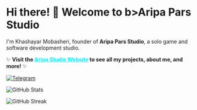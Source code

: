 <h1>Hi there! 👋 Welcome to b>Aripa Pars Studio</b> </h1>
<p>I'm Khashayar Mobasheri, founder of <b>Aripa Pars Studio</b>, a solo game and software development studio.</p>
<p>✨ <b>Visit the <a href="https://aripastudio.github.io/AripaStudio/" style="color: #00f0ff; font-weight: bold;">Aripa Studio Website</a> to see all my projects, about me, and more!</b> ✨</p>
<p>
  <a href="https://t.me/AripaStudio">
    <img src="https://img.shields.io/badge/Telegram-Join%20Channel-2CA5E0?style=flat-square&logo=telegram&logoColor=white" alt="Telegram">
  </a>  
</p>
<p>
<img src="https://github-readme-stats.vercel.app/api?username=AripaStudio&show_icons=true&theme=dark" alt="GitHub Stats">
</p>
<p>
<img src="https://github-readme-streak-stats.herokuapp.com/?user=AripaStudio&theme=dark" alt="GitHub Streak">
</p>
